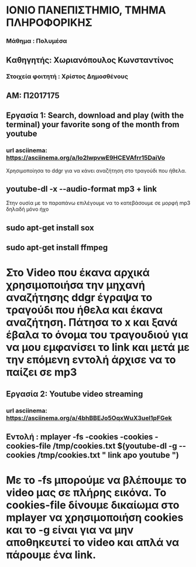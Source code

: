 # ΙΟΝΙΟ ΠΑΝΕΠΙΣΤΗΜΙΟ, ΤΜΗΜΑ ΠΛΗΡΟΦΟΡΙΚΗΣ 
### Μάθημα : Πολυμέσα
## Kαθηγητής: Χωριανόπουλος Κωνσταντίνος 

### Στοιχεία φοιτητή : Χρίστος Δημοσθένους
## ΑΜ: Π2017175 

## Eργασία 1: Search, download and play (with the terminal) your favorite song of the month from youtube

### url asciinema: https://asciinema.org/a/lo2lwpvwE9HCEVAfrr15DaiVo
 Χρησιμοποίησα το ddgr για να κάνει αναζήτηση στο τραγούδι που ήθελα. 

## youtube-dl -x --audio-format mp3 + link 
 Στην ουσία με το παραπάνω επιλέγουμε να το κατεβάσουμε σε μορφή mp3 δηλαδή μόνο ήχο
 
 ## sudo apt-get install sox
 ## sudo apt-get install ffmpeg
 
 # Στο Video που έκανα αρχικά χρησιμοποιήσα την μηχανή αναζήτησης ddgr έγραψα το τραγούδι που ήθελα και έκανα αναζήτηση. Πάτησα το x και ξανά έβαλα το όνομα του τραγουδιού για να μου εμφανίσει το link και μετά με την επόμενη εντολή άρχισε να το παίζει σε mp3
  
## Εργασία 2: Youtube video streaming 

### url asciinema: https://asciinema.org/a/4bhBBEJo5OqxWuX3uel1pFGek
## Εντολή : mplayer -fs -cookies -cookies -cookies-file /tmp/cookies.txt $(youtube-dl -g --cookies /tmp/cookies.txt " link apo youtube ")
# Με το -fs μπορούμε να βλέπουμε το video μας σε πλήρης εικόνα. To cookies-file δίνουμε δικαίωμα στο mplayer να χρησιμοποιήση cookies και το  -g είναι για να μην αποθηκευτεί το video και απλά να πάρουμε ένα link.
